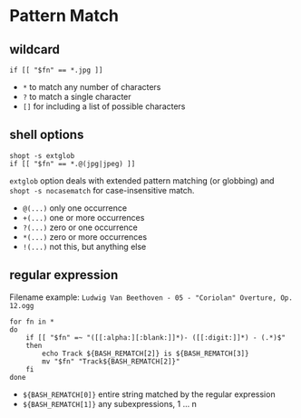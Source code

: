 # Pattern Match

## wildcard
```
if [[ "$fn" == *.jpg ]]
```
- `*` to match any number of characters
- `?` to match a single character
- `[]` for including a list of possible characters

## shell options
```
shopt -s extglob
if [[ "$fn" == *.@(jpg|jpeg) ]]
```
`extglob` option deals with extended pattern matching (or globbing)
and `shopt -s nocasematch` for case-insensitive match.
- `@(...)` only one occurrence
- `+(...)` one or more occurrences
- `?(...)` zero or one occurrence
- `*(...)` zero or more occurrences
- `!(...)` not this, but anything else

## regular expression
Filename example: `Ludwig Van Beethoven - 05 - "Coriolan" Overture, Op. 12.ogg`
```
for fn in *
do
    if [[ "$fn" =~ "([[:alpha:][:blank:]]*)- ([[:digit:]]*) - (.*)$"
    then
        echo Track ${BASH_REMATCH[2]} is ${BASH_REMATCH[3]}
        mv "$fn" "Track${BASH_REMATCH[2]}"
    fi
done
```
- `${BASH_REMATCH[0]}` entire string matched by the regular expression
- `${BASH_REMATCH[1]}` any subexpressions, 1 ... n

